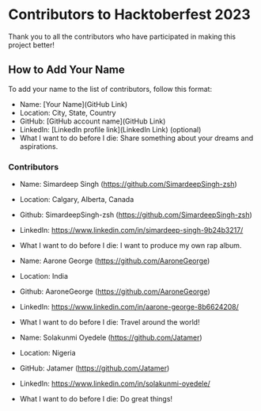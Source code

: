 # Contributors to Hacktoberfest 2023

Thank you to all the contributors who have participated in making this project better!

## How to Add Your Name

To add your name to the list of contributors, follow this format:

- Name: [Your Name](GitHub Link)
- Location: City, State, Country
- GitHub: [GitHub account name](GitHub Link)
- LinkedIn: [LinkedIn profile link](LinkedIn Link) (optional)
- What I want to do before I die: Share something about your dreams and aspirations.

### Contributors

- Name: Simardeep Singh (https://github.com/SimardeepSingh-zsh)
- Location: Calgary, Alberta, Canada
- Github: SimardeepSingh-zsh (https://github.com/SimardeepSingh-zsh)
- LinkedIn: https://www.linkedin.com/in/simardeep-singh-9b24b3217/
- What I want to do before I die: I want to produce my own rap album.


- Name: Aarone George (https://github.com/AaroneGeorge)
- Location: India
- Github: AaroneGeorge (https://github.com/AaroneGeorge)
- LinkedIn: https://www.linkedin.com/in/aarone-george-8b6624208/
- What I want to do before I die: Travel around the world!


- Name: Solakunmi Oyedele (https://github.com/Jatamer)
- Location: Nigeria
- GitHub: Jatamer (https://github.com/Jatamer)
- LinkedIn: https://www.linkedin.com/in/solakunmi-oyedele/ 
- What I want to do before I die: Do great things!
